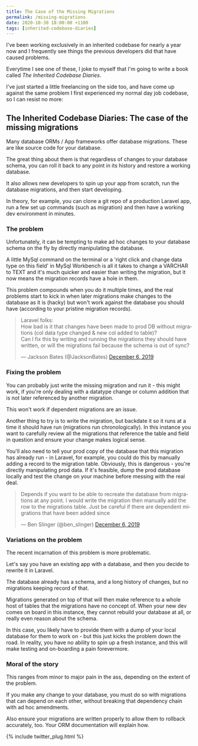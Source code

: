 ```yaml
---
title: The Case of the Missing Migrations
permalink: /missing-migrations
date: 2020-10-30 18:00:00 +1100
tags: [inherited-codebase-diaries]
---
```


I've been working exclusively in an inherited codebase for nearly a year now and I frequently see things the previous developers did that have caused problems.

Everytime I see one of these, I joke to myself that I'm going to write a book called _The Inherited Codebase Diaries_.

I've just started a little freelancing on the side too, and have come up against the same problem I first experienced my normal day job codebase, so I can resist no more:

## The Inherited Codebase Diaries: The case of the missing migrations

Many database ORMs / App frameworks offer database migrations. These are like source code for your database.

The great thing about them is that regardless of changes to your database schema, you can roll it back to any point in its history and restore a working database.

It also allows new developers to spin up your app from scratch, run the database migrations, and then start developing.

In theory, for example, you can clone a git repo of a production Laravel app, run a few set up commands (such as migration) and then have a working dev environment in minutes.

### The problem

Unfortunately, it can be tempting to make ad hoc changes to your database schema on the fly by directly manipulating the database.

A little MySql command on the terminal or a 'right click and change data type on this field' in MySql Workbench is all it takes to change a VARCHAR to TEXT and it's much quicker and easier than writing the migration, but it now means the migration records have a hole in them.

This problem compounds when you do it multiple times, and the real problems start to kick in when later migrations make changes to the database as it is (hacky) but won't work against the database you should have (according to your pristine migration records).

<blockquote class="twitter-tweet"><p lang="en" dir="ltr">Laravel folks:<br>How bad is it that changes have been made to prod DB without migrations (col data type changed &amp; new col added to table)?<br>Can I fix this by writing and running the migrations they should have written, or will the migrations fail because the schema is out of sync?</p>&mdash; Jackson Bates (@JacksonBates) <a href="https://twitter.com/JacksonBates/status/1203074735531118592?ref_src=twsrc%5Etfw">December 6, 2019</a></blockquote> <script async src="https://platform.twitter.com/widgets.js" charset="utf-8"></script>

### Fixing the problem

You can probably just write the missing migration and run it - this might work, if you're only dealing with a datatype change or column addition that is not later referenced by another migration.

This won't work if dependent migrations are an issue.

Another thing to try is to write the migration, but backdate it so it runs at a time it should have run (migrations run chronologically). In this instance you want to carefully review all the migrations that reference the table and field in question and ensure your change makes logical sense.

You'll also need to tell your prod copy of the database that this migration has already run - in Laravel, for example, you could do this by manually adding a record to the migration table. Obviously, this is dangerous - you're directly manipulating prod data. If it's feasible, dump the prod database locally and test the change on your machine before messing with the real deal.

<blockquote class="twitter-tweet" data-conversation="none"><p lang="en" dir="ltr">Depends if you want to be able to recreate the database from migrations at any point. I would write the migration then manually add the row to the migrations table. Just be careful if there are dependent migrations that have been added since</p>&mdash; Ben Slinger (@ben_slinger) <a href="https://twitter.com/ben_slinger/status/1203081773657116672?ref_src=twsrc%5Etfw">December 6, 2019</a></blockquote> <script async src="https://platform.twitter.com/widgets.js" charset="utf-8"></script>

### Variations on the problem

The recent incarnation of this problem is more problematic.

Let's say you have an existing app with a database, and then you decide to rewrite it in Laravel.

The database already has a schema, and a long history of changes, but no migrations keeping record of that.

Migrations generated on top of that will then make reference to a whole host of tables that the migrations have no concept of. When your new dev comes on board in this instance, they cannot rebuild your database at all, or really even reason about the schema.

In this case, you likely have to provide them with a dump of your local database for them to work on - but this just kicks the problem down the road. In reality, you have no ability to spin up a fresh instance, and this will make testing and on-boarding a pain forevermore.

### Moral of the story

This ranges from minor to major pain in the ass, depending on the extent of the problem.

If you make any change to your database, you must do so with migrations that can depend on each other, without breaking that dependency chain with ad hoc amendments.

Also ensure your migrations are written properly to allow them to rollback accurately, too. Your ORM documentation will explain how.

{% include twitter_plug.html %}
